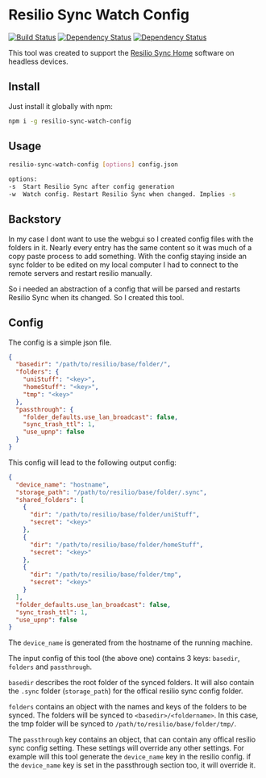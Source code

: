 # Resilio Sync Watch Config

[![Build Status](https://travis-ci.org/EdJoPaTo/resilio-sync-watch-config.svg?branch=master)](https://travis-ci.org/EdJoPaTo/resilio-sync-watch-config)
[![Dependency Status](https://david-dm.org/edjopato/resilio-sync-watch-config/status.svg)](https://david-dm.org/edjopato/resilio-sync-watch-config)
[![Dependency Status](https://david-dm.org/edjopato/resilio-sync-watch-config/dev-status.svg)](https://david-dm.org/edjopato/resilio-sync-watch-config?type=dev)

This tool was created to support the [Resilio Sync Home](//www.resilio.com/individuals/) software on headless devices.

## Install

Just install it globally with npm:

```sh
npm i -g resilio-sync-watch-config
```

## Usage

```sh
resilio-sync-watch-config [options] config.json

options:
-s	Start Resilio Sync after config generation
-w	Watch config. Restart Resilio Sync when changed. Implies -s
```

## Backstory

In my case I dont want to use the webgui so I created config files with the folders in it.
Nearly every entry has the same content so it was much of a copy paste process to add something.
With the config staying inside an sync folder to be edited on my local computer I had to connect to the remote servers and restart resilio manually.

So i needed an abstraction of a config that will be parsed and restarts Resilio Sync when its changed.
So I created this tool.

## Config

The config is a simple json file.


```json
{
  "basedir": "/path/to/resilio/base/folder/",
  "folders": {
    "uniStuff": "<key>",
    "homeStuff": "<key>",
    "tmp": "<key>"
  },
  "passthrough": {
    "folder_defaults.use_lan_broadcast": false,
    "sync_trash_ttl": 1,
    "use_upnp": false
  }
}
```

This config will lead to the following output config:

```json
{
  "device_name": "hostname",
  "storage_path": "/path/to/resilio/base/folder/.sync",
  "shared_folders": [
    {
      "dir": "/path/to/resilio/base/folder/uniStuff",
      "secret": "<key>"
    },
    {
      "dir": "/path/to/resilio/base/folder/homeStuff",
      "secret": "<key>"
    },
    {
      "dir": "/path/to/resilio/base/folder/tmp",
      "secret": "<key>"
    }
  ],
  "folder_defaults.use_lan_broadcast": false,
  "sync_trash_ttl": 1,
  "use_upnp": false
}
```

The `device_name` is generated from the hostname of the running machine.

The input config of this tool (the above one) contains 3 keys: `basedir`, `folders` and `passthrough`.

`basedir` describes the root folder of the synced folders.
It will also contain the `.sync` folder (`storage_path`) for the offical resilio sync config folder.

`folders` contains an object with the names and keys of the folders to be synced.
The folders will be synced to `<basedir>/<foldername>`.
In this case, the tmp folder will be synced to `/path/to/resilio/base/folder/tmp/`.

The `passthrough` key contains an object, that can contain any offical resilio sync config setting.
These settings will override any other settings.
For example will this tool generate the `device_name` key in the resilio config.
if the `device_name` key is set in the passthrough section too, it will override it.
